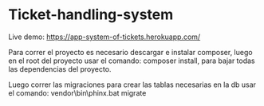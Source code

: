 # Ticket-handling-system

Live demo: https://app-system-of-tickets.herokuapp.com/

Para correr el proyecto es necesario descargar e instalar composer, luego en el root del proyecto usar el comando: composer install, para bajar todas las dependencias del proyecto.

Luego correr las migraciones para crear las tablas necesarias en la db usar el comando: vendor\bin\phinx.bat migrate

